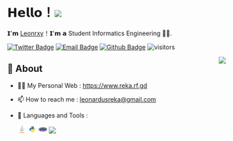 # 𝗛𝗲𝗹𝗹𝗼！<img src="https://user-images.githubusercontent.com/5679180/79618120-0daffb80-80be-11ea-819e-d2b0fa904d07.gif" width="27px"> 

𝗜'𝗺 [Leonrxy](https://github.com/leonrxy)！𝗜'𝗺 𝗮 Student Informatics Engineering 👨‍💻.

[![Twitter Badge](https://img.shields.io/badge/-Twitter-1da1f2?style=flat-square&labelColor=1da1f2&logo=twitter&logoColor=white&link=https://twitter.com/duduprioritasmu)](https://twitter.com/duduprioritasmu)
[![Email Badge](https://img.shields.io/badge/-Email-c14438?style=flat-square&logo=Gmail&logoColor=white&link=mailto:leonardusreka@gmail.com)](mailto:leonardusreka@gmail.com)
[![Github Badge](https://img.shields.io/badge/-Github-232323?style=flat-square&logo=Github&logoColor=white&link=https://github.com/leonrxy)](https://github.com/leonrxy)
![visitors](https://visitor-badge.laobi.icu/badge?page_id=leonrxy)

<img align="right" src="https://github-readme-stats.vercel.app/api?username=leonrxy&show_icons=true&hide_border=true">

## 🧐 About

- 👨‍💻 My Personal Web : https://www.reka.rf.gd
- 📫 How to reach me : leonardusreka@gmail.com
- 🌱 Languages and Tools : 

    <div>
        <code><img height="20" src="https://raw.githubusercontent.com/github/explore/80688e429a7d4ef2fca1e82350fe8e3517d3494d/topics/java/java.png"></code>
        <code><img height="20" src="https://raw.githubusercontent.com/github/explore/80688e429a7d4ef2fca1e82350fe8e3517d3494d/topics/python/python.png"></code>
        <code><img height="20" src="https://raw.githubusercontent.com/github/explore/80688e429a7d4ef2fca1e82350fe8e3517d3494d/topics/php/php.png"></code>
        <code><img height="20" src="https://cdn.svgporn.com/logos/visual-studio-code.svg"></code>
    </div>
